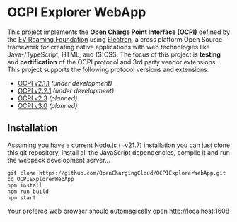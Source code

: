 # OCPI Explorer WebApp

This project implements the [**Open Charge Point Interface (OCPI)**](https://github.com/ocpi/ocpi) defined by the [EV Roaming Foundation](https://evroaming.org) using [Electron](https://www.electronjs.org), a cross platform Open Source framework for creating native applications with web technologies like Java-/TypeScript, HTML, and (S)CSS. The focus of this project is **testing** and **certification** of the OCPI protocol and 3rd party vendor extensions. This project supports the following protocol versions and extensions:

- [OCPI v2.1.1](https://github.com/ocpi/ocpi/tree/release-2.1.1-bugfixes) *(under development)*
- [OCPI v2.2.1](https://github.com/ocpi/ocpi/tree/release-2.1.1-bugfixes) *(under development)*
- [OCPI v2.3](https://github.com/ocpi/ocpi/tree/release-2.1.1-bugfixes) *(planned)*
- [OCPI v3.0](https://github.com/ocpi/ocpi/tree/release-2.1.1-bugfixes) *(planned)*


## Installation

Assuming you have a current Node.js (~v21.7) installation you can just clone this git repository, install all the JavaScript dependencies, compile it and run the webpack development server...

```
git clone https://github.com/OpenChargingCloud/OCPIExplorerWebApp.git
cd OCPIExplorerWebApp
npm install
npm run build
npm start
```

Your prefered web browser should automagically open http://localhost:1608

